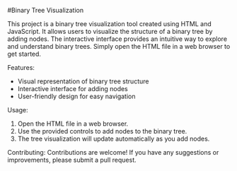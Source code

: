#Binary Tree Visualization

This project is a binary tree visualization tool created using HTML and JavaScript. It allows users to visualize the structure of a binary tree by adding nodes. The interactive interface provides an intuitive way to explore and understand binary trees. Simply open the HTML file in a web browser to get started.

Features:
- Visual representation of binary tree structure
- Interactive interface for adding nodes
- User-friendly design for easy navigation

Usage:
1. Open the HTML file in a web browser.
2. Use the provided controls to add nodes to the binary tree.
3. The tree visualization will update automatically as you add nodes.

Contributing:
Contributions are welcome! If you have any suggestions or improvements, please submit a pull request.
